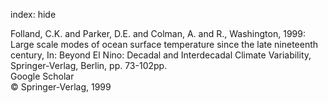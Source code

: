 index: hide

<div class="Citation">

  <div class="Citation-body">
    <div class="Citation-text">Folland, C.K. and Parker, D.E. and Colman, A. and R., Washington, 1999: Large scale modes of ocean surface temperature since the late nineteenth century, In: <span class="Article-bookTitle">Beyond El Nino: Decadal and Interdecadal Climate Variability, </span>Springer-Verlag, Berlin, pp. 73-102pp.</div>
    <div class="Citation-links">
      <div class="CitationLink" data-href="https://scholar.google.com/scholar?q=Large+scale+modes+of+ocean+surface+temperature+since+the+late+nineteenth+century">
        <div class="CitationLink-icon CitationLink-Scholar"></div>
        <div class="CitationLink-text">Google Scholar</div>
      </div>
    </div>
  </div>
</div>


<div class="Citation-copy">
&copy; Springer-Verlag, 1999
</div>
